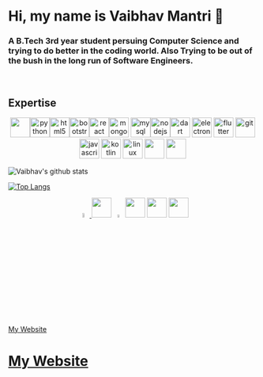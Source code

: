 # Hi, my name is Vaibhav Mantri 👋

### A B.Tech 3rd year student  persuing Computer Science and trying to do better in the coding world. Also Trying to be out of the bush in the long run of Software Engineers.
<br>



## Expertise

<p align="center"><img src = "https://images.vexels.com/media/users/3/166179/isolated/preview/b83d6b47a9502dfaf535087627a8bf96-c-programming-language-icon-by-vexels.png" width="40" height="40"><img src="https://devicons.github.io/devicon/devicon.git/icons/python/python-original.svg" alt="python" width="40" height="40"/><img src="https://devicons.github.io/devicon/devicon.git/icons/html5/html5-original-wordmark.svg" alt="html5" width="40" height="40"/><img src = 'https://i.pinimg.com/564x/fb/ba/ce/fbbacefb74109aa386dd39927a20d91f.jpg'  width="40" height="40"<img src="https://devicons.github.io/devicon/devicon.git/icons/bootstrap/bootstrap-plain.svg" alt="bootstrap" width="40" height="40"/><img src="https://devicons.github.io/devicon/devicon.git/icons/react/react-original-wordmark.svg" alt="react" width="40" height="40"/><img src="https://devicons.github.io/devicon/devicon.git/icons/mongodb/mongodb-original-wordmark.svg" alt="mongodb" width="40" height="40"/> <img src="https://devicons.github.io/devicon/devicon.git/icons/mysql/mysql-original-wordmark.svg" alt="mysql" width="40" height="40"/><img src="https://devicons.github.io/devicon/devicon.git/icons/nodejs/nodejs-original-wordmark.svg" alt="nodejs" width="40" height="40"/><img src="https://www.vectorlogo.zone/logos/dartlang/dartlang-icon.svg" alt="dart" width="40" height="40"/> <img src="https://devicons.github.io/devicon/devicon.git/icons/electron/electron-original.svg" alt="electron" width="40" height="40"/> <img src="https://www.vectorlogo.zone/logos/flutterio/flutterio-icon.svg" alt="flutter" width="40" height="40"/> <img src="https://www.vectorlogo.zone/logos/git-scm/git-scm-icon.svg" alt="git" width="40" height="40"/> <img src="https://devicons.github.io/devicon/devicon.git/icons/javascript/javascript-original.svg" alt="javascript" width="40" height="40"/> <img src="https://www.vectorlogo.zone/logos/kotlinlang/kotlinlang-icon.svg" alt="kotlin" width="40" height="40"/> <img src="https://devicons.github.io/devicon/devicon.git/icons/linux/linux-original.svg" alt="linux" width="40" height="40"/>
  <img src = 'https://i.pinimg.com/564x/2d/29/4d/2d294d0612a1a14776f872a7b07c05ec.jpg' width="40" height="40">
<img src = 'https://i.pinimg.com/564x/78/44/8c/78448c98d0e8a4ed54c672f6ce3278d7.jpg' width="40" height="40">
<br>

 <p align = "center">
  
![Vaibhav's github stats](https://github-readme-stats.vercel.app/api?username=vaibhavmantri&show_icons=true)

[![Top Langs](https://github-readme-stats.vercel.app/api/top-langs/?username=vaibhavmantri&langs_count=8)](https://github.com/vaibhavmantri/github-readme-stats)
</p>
<p align = "center"> 
  <a href = "https://www.youtube.com/channel/UCgai1mBa3Obd8pbpnClb0mg?view_as=subscriber"><img src = "https://i.pinimg.com/564x/8d/f8/a4/8df8a434b0221c52cbb0c68462b762a4.jpg" width = "5%"> </a>
  <a href = "https://www.linkedin.com/in/vaibhav-mantri-350331188/"><img src = "https://i.pinimg.com/236x/b0/28/c2/b028c2e59043116dfc0da6ec6fd26d70.jpg" width="40" height="40"></a>
  <a href = "https://www.instagram.com/_vaibhavmantri_/"><img src = "https://i.pinimg.com/236x/4e/d6/c0/4ed6c0d35a6e50eb0d5ff72ecc6ae0f9.jpg" width = "4%"></a>
  <a href = "https://discord.gg/8F84qtU"><img src = "https://i.pinimg.com/236x/44/9b/13/449b13424fcee07a3fa164a09f7bca0c.jpg" width="40" height="40"></a>
  <a href = "https://github.com/vaibhavmantri/"><img src = "https://i.pinimg.com/564x/23/cd/80/23cd80bb785b4513d1a592a46bd882a4.jpg" width="40" height="40"></a>
  <a href = "https://vaibhavmantri.github.io/aboutme/"><img src = "https://www.clipartkey.com/mpngs/m/214-2145330_click-website-icon-png.png" width="40" height="40"></a>         
</p>                                                                                       
 <br>
 <a href = "https://vaibhavmantri.github.io/vaibhav_mantri/">My Website</a>
                                                                                              
<h1> <a href = "https://vaibhavmantri.github.io/vaibhav_mantri/">My Website</a></h1>
